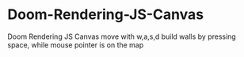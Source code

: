 # Doom-Rendering-JS-Canvas
Doom Rendering JS Canvas
move with w,a,s,d
build walls by pressing space, while mouse pointer is on the map
